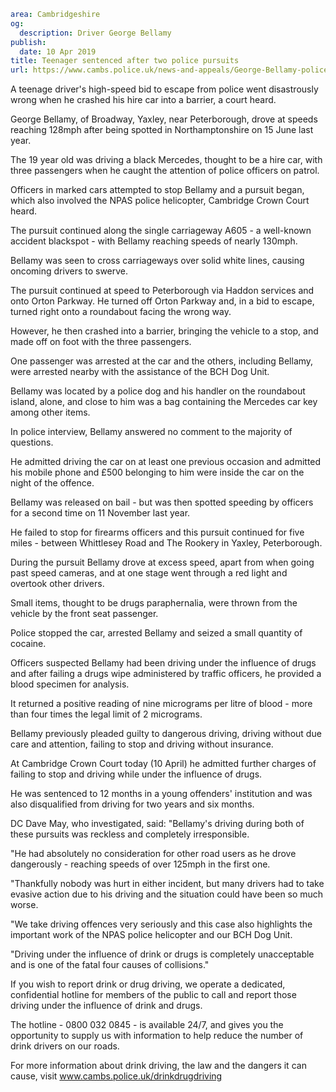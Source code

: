```yaml
area: Cambridgeshire
og:
  description: Driver George Bellamy
publish:
  date: 10 Apr 2019
title: Teenager sentenced after two police pursuits
url: https://www.cambs.police.uk/news-and-appeals/George-Bellamy-police-pursuit-peterborough-sentencing
```

A teenage driver's high-speed bid to escape from police went disastrously wrong when he crashed his hire car into a barrier, a court heard.

George Bellamy, of Broadway, Yaxley, near Peterborough, drove at speeds reaching 128mph after being spotted in Northamptonshire on 15 June last year.

The 19 year old was driving a black Mercedes, thought to be a hire car, with three passengers when he caught the attention of police officers on patrol.

Officers in marked cars attempted to stop Bellamy and a pursuit began, which also involved the NPAS police helicopter, Cambridge Crown Court heard.

The pursuit continued along the single carriageway A605 - a well-known accident blackspot - with Bellamy reaching speeds of nearly 130mph.

Bellamy was seen to cross carriageways over solid white lines, causing oncoming drivers to swerve.

The pursuit continued at speed to Peterborough via Haddon services and onto Orton Parkway. He turned off Orton Parkway and, in a bid to escape, turned right onto a roundabout facing the wrong way.

However, he then crashed into a barrier, bringing the vehicle to a stop, and made off on foot with the three passengers.

One passenger was arrested at the car and the others, including Bellamy, were arrested nearby with the assistance of the BCH Dog Unit.

Bellamy was located by a police dog and his handler on the roundabout island, alone, and close to him was a bag containing the Mercedes car key among other items.

In police interview, Bellamy answered no comment to the majority of questions.

He admitted driving the car on at least one previous occasion and admitted his mobile phone and £500 belonging to him were inside the car on the night of the offence.

Bellamy was released on bail - but was then spotted speeding by officers for a second time on 11 November last year.

He failed to stop for firearms officers and this pursuit continued for five miles - between Whittlesey Road and The Rookery in Yaxley, Peterborough.

During the pursuit Bellamy drove at excess speed, apart from when going past speed cameras, and at one stage went through a red light and overtook other drivers.

Small items, thought to be drugs paraphernalia, were thrown from the vehicle by the front seat passenger.

Police stopped the car, arrested Bellamy and seized a small quantity of cocaine.

Officers suspected Bellamy had been driving under the influence of drugs and after failing a drugs wipe administered by traffic officers, he provided a blood specimen for analysis.

It returned a positive reading of nine micrograms per litre of blood - more than four times the legal limit of 2 micrograms.

Bellamy previously pleaded guilty to dangerous driving, driving without due care and attention, failing to stop and driving without insurance.

At Cambridge Crown Court today (10 April) he admitted further charges of failing to stop and driving while under the influence of drugs.

He was sentenced to 12 months in a young offenders' institution and was also disqualified from driving for two years and six months.

DC Dave May, who investigated, said: "Bellamy's driving during both of these pursuits was reckless and completely irresponsible.

"He had absolutely no consideration for other road users as he drove dangerously - reaching speeds of over 125mph in the first one.

"Thankfully nobody was hurt in either incident, but many drivers had to take evasive action due to his driving and the situation could have been so much worse.

"We take driving offences very seriously and this case also highlights the important work of the NPAS police helicopter and our BCH Dog Unit.

"Driving under the influence of drink or drugs is completely unacceptable and is one of the fatal four causes of collisions."

If you wish to report drink or drug driving, we operate a dedicated, confidential hotline for members of the public to call and report those driving under the influence of drink and drugs.

The hotline - 0800 032 0845 - is available 24/7, and gives you the opportunity to supply us with information to help reduce the number of drink drivers on our roads.

For more information about drink driving, the law and the dangers it can cause, visit www.cambs.police.uk/drinkdrugdriving
